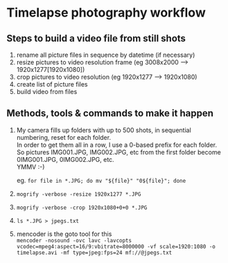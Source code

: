 Timelapse photography workflow
==============================

Steps to build a video file from still shots
--------------------------------------------

1. rename all picture files in sequence by datetime (if necessary)
2. resize pictures to video resolution frame (eg 3008x2000 --> 1920x1277[1920x1080])
3. crop pictures to video resolution (eg 1920x1277 --> 1920x1080)
4. create list of picture files
5. build video from files


Methods, tools & commands to make it happen
-------------------------------------------

1. My camera fills up folders with up to 500 shots, in sequential numbering, reset for each folder.  
   In order to get them all in a row, I use a 0-based prefix for each folder.   
   So pictures IMG001.JPG, IMG002.JPG, etc from the first folder become 0IMG001.JPG, 0IMG002.JPG, etc.  
   YMMV :-)

   eg. `for file in *.JPG; do mv "${file}" "0${file}"; done`  

2. `mogrify -verbose -resize 1920x1277 *.JPG`

3. `mogrify -verbose -crop 1920x1080+0+0 *.JPG`

4. `ls *.JPG > jpegs.txt`

5. mencoder is the goto tool for this  
   `mencoder -nosound -ovc lavc -lavcopts vcodec=mpeg4:aspect=16/9:vbitrate=8000000 -vf scale=1920:1080 -o timelapse.avi -mf type=jpeg:fps=24 mf://@jpegs.txt`


